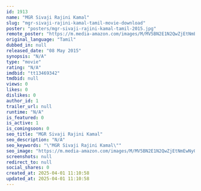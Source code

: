 ```yaml
---
id: 1913
name: "MGR Sivaji Rajini Kamal"
slug: "mgr-sivaji-rajini-kamal-tamil-movie-download"
poster: "posters/mgr-sivaji-rajini-kamal-tamil-2015.jpg"
remote_poster: "https://m.media-amazon.com/images/M/MV5BN2E1N2QwZjEtNmEwNy00N2YxLWJlOWUtYjhkNDkyYTkzZmYyXkEyXkFqcGdeQXVyMjYwMjMwMzk@._V1_SX300.jpg"
original_language: "Tamil"
dubbed_in: null
released_date: "08 May 2015"
synopsis: "N/A"
type: "movie"
rating: "N/A"
imdbid: "tt13469342"
tmdbid: null
views: 0
likes: 0
dislikes: 0
author_id: 1
trailer_url: null
runtime: "N/A"
is_featured: 0
is_active: 1
is_comingsoon: 0
seo_title: "MGR Sivaji Rajini Kamal"
seo_description: "N/A"
seo_keywords: "\"MGR Sivaji Rajini Kamal\""
seo_image: "https://m.media-amazon.com/images/M/MV5BN2E1N2QwZjEtNmEwNy00N2YxLWJlOWUtYjhkNDkyYTkzZmYyXkEyXkFqcGdeQXVyMjYwMjMwMzk@._V1_SX300.jpg"
screenshots: null
redirect_to: null
social_shares: 0
created_at: 2025-04-01 11:10:58
updated_at: 2025-04-01 11:10:58
---
```


